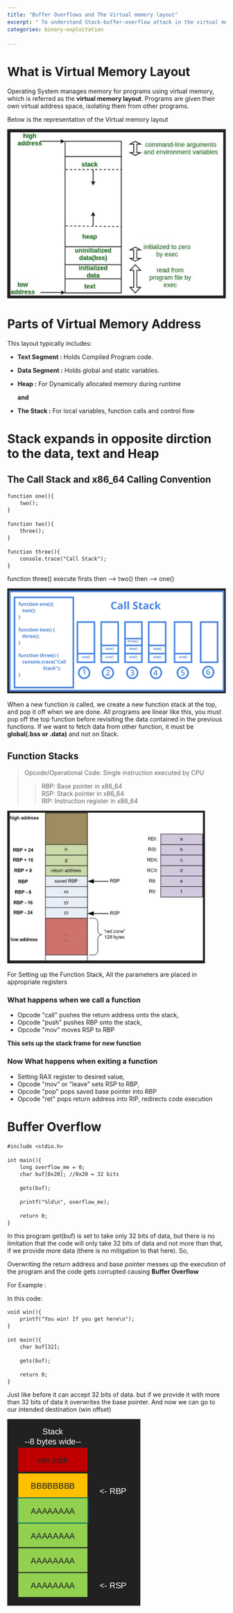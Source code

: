 ```yaml
---
title: "Buffer Overflows and The Virtual memory layout"
excerpt: " To understand Stack-buffer-overflow attack in the virtual memory"
categories: binary-exploitation

---
```


# What is Virtual Memory Layout

Operating System manages memory for programs using virtual memory, which is referred as the **virtual memory layout**. Programs are given their own virtual address space, isolating them from other programs.

Below is the representation of the Virtual memory layout 

![Virtual memory layout](/assets/images/Virtual_memory_layout.png)

# Parts of Virtual Memory Address

This layout typically includes:

* **Text Segment :** Holds Compiled Program code.
* **Data Segment :** Holds global and static variables.
* **Heap :** For Dynamically allocated memory during runtime 

  **and**

* **The Stack :** For local variables, function calls and control flow 

# Stack expands in opposite dirction to the data, text and Heap 

## The Call Stack and x86_64 Calling Convention

```
function one(){
    two();
}

function two(){
    three();
}

function three(){
    console.trace("Call Stack");
}
```

function three() execute firsts then --> two() then --> one()

![](/assets/images/function.png)

When a new function is called, we create a new function stack at the top, and pop it off when we are done. All programs are linear like this, you must pop off the top function before revisiting the data contained in the previous functions. If we want to fetch data from other function, it must be **global(.bss or .data)** and not on Stack.

## Function Stacks

> Opcode/Operational Code: Single instruction executed by CPU
>> RBP: Base pointer in x86_64\
>> RSP: Stack pointer in x86_64\
>> RIP: Instruction register in x86_64

![](/assets/images/functioncall.png)

For Setting up the Function Stack, All the parameters are placed in appropriate registers 

### What happens when we call a function

* Opcode "call" pushes the return address onto the stack,
* Opcode "push" pushes RBP onto the stack,
* Opcode "mov" moves RSP to RBP

**This sets up the stack frame for new function**

### Now What happens when exiting a function

* Setting RAX register to desired value,
* Opcode "mov" or "leave" sets RSP to RBP,
* Opcode "pop" pops saved base pointer into RBP 
* Opcode "ret" pops return address into RIP, redirects code execution

# Buffer Overflow 

```
#include <stdio.h>

int main(){
    long overflow_me = 0;
    char buf[0x20]; //0x20 = 32 bits

    gets(buf);

    printf("%ld\n", overflow_me);

    return 0;
}

```

In this program get(buf) is set to take only 32 bits of data, but there is no limitation that the code will only take 32 bits of data and not more than that, if we provide more data (there is no mitigation to that here). So,

Overwriting the return address and base pointer messes up the execution of the program and the code gets corrupted causing **Buffer Overflow**

For Example :

In this code: 

```
void win(){
    printf("You win! If you get here\n");
}

int main(){
    char buf[32];
    
    gets(buf);

    return 0;
}
```

Just like before it can accept 32 bits of data. but if we provide it with more than 32 bits of data it overwrites the base pointer. And now we can go to our intended destination (win offset)

![](/assets/images/offset.png)

